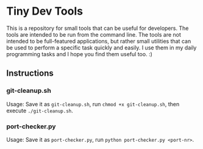 # Tiny Dev Tools

This is a repository for small tools that can be useful for developers. The tools are intended to be run from the command line. The tools are not intended to be full-featured applications, but rather small utilities that can be used to perform a specific task quickly and easily.
I use them in my daily programming tasks and I hope you find them useful too. :)

## Instructions

### git-cleanup.sh

Usage: Save it as `git-cleanup.sh`, run `chmod +x git-cleanup.sh`, then execute `./git-cleanup.sh`.

### port-checker.py

Usage: Save it as `port-checker.py`, run `python port-checker.py <port-nr>`.
